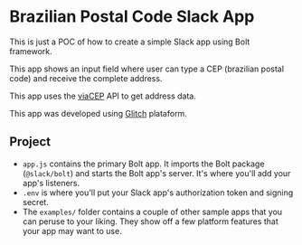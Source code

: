 Brazilian Postal Code Slack App
===============================

This is just a POC of how to create a simple Slack app using Bolt framework.

This app shows an input field where user can type a CEP (brazilian postal code) and receive the complete address.

This app uses the [viaCEP](https://viacep.com.br/) API to get address data.

This app was developed using [Glitch](https://glitch.com) plataform.


Project
------------

- `app.js` contains the primary Bolt app. It imports the Bolt package (`@slack/bolt`) and starts the Bolt app's server. It's where you'll add your app's listeners.
- `.env` is where you'll put your Slack app's authorization token and signing secret.
- The `examples/` folder contains a couple of other sample apps that you can peruse to your liking. They show off a few platform features that your app may want to use.

